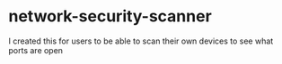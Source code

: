 # network-security-scanner
I created this for users to be able to scan their own devices to see what ports are open
